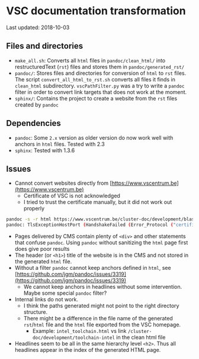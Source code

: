 # VSC documentation transformation

Last updated: 2018-10-03

## Files and directories

- `make_all.sh`: Converts all `html` files in `pandoc/clean_html/` into restructuredText (`rst`) files and stores them in `pandoc/generated_rst/`
- `pandoc/`: Stores files and directories for conversion of `html` to `rst` files. The script `convert_all_html_to_rst.sh` converts all files it finds in `clean_html` subdirectory. `vscPathFilter.py` was a try to write a `pandoc` filter in order to convert link targets that does not work at the moment.
- `sphinx/`: Contains the project to create a website from the `rst` files created by `pandoc` 

## Dependencies

- `pandoc`: Some `2.x` version as older version do now work well with anchors in `html` files. Tested with 2.3
- `sphinx`: Tested with 1.3.6

## Issues 

- Cannot convert websites directly from [https://www.vscentrum.be](https://www.vscentrum.be)
    - Certificate of VSC is not acknowledged
    - I tried to trust the certificate manually, but it did not work out properly
```bash
pandoc -s -r html https://www.vscentrum.be/cluster-doc/development/blas-lapack -o example12.text
pandoc: TlsExceptionHostPort (HandshakeFailed (Error_Protocol ("certificate has unknown CA",True,UnknownCa))) "www.vscentrum.be" 443
```
- Pages delivered by CMS contain plenty of `<div>` and other statements that confuse `pandoc`. Using `pandoc` without sanitizing the `html` page first does give poor results
- The header (or `<h1>`) title of the website is in the CMS and not stored in the generated `html` file.
- Without a filter `pandoc` cannot keep anchors defined in `html`, see [https://github.com/jgm/pandoc/issues/3319](https://github.com/jgm/pandoc/issues/3319)
    - We cannot keep anchors in headlines without some intervention. Maybe some special `pandoc` filter?
- Internal links do not work. 
    - I think the paths generated might not point to the right directory structure.
    - There might be a difference in the file name of the generated `rst`/`html` file and the `html` file exported from the VSC homepage.
        - Example: `intel_toolchain.html` vs link `/cluster-doc/development/toolchain-intel` in the clean html file
- Headlines seem to be all in the same hierarchy level `<h2>`. Thus all headlines appear in the index of the generated HTML page.
